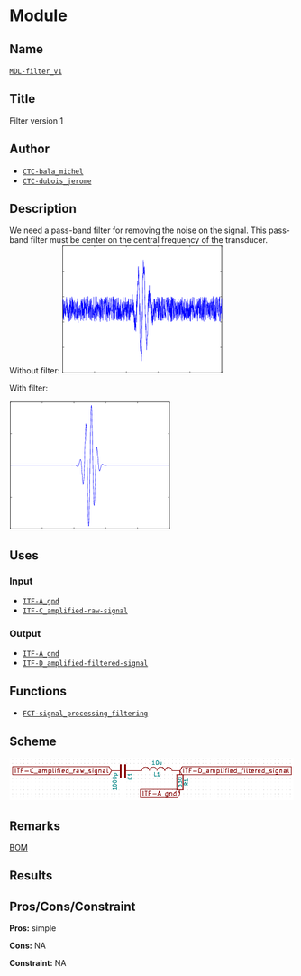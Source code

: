 # Module
<!---![](viewme.png)--->

## Name
[`MDL-filter_v1`]()

## Title
Filter version 1

## Author
* [`CTC-bala_michel`]()
* [`CTC-dubois_jerome`]()

## Description
We need a pass-band filter for removing the noise on the signal. This pass-band filter must be center on the central frequency of the transducer. Without filter:
![](./images/noisy_signal.png)

With filter:

![](./images/signal.png)

## Uses
### Input
* [`ITF-A_gnd`]()
* [`ITF-C_amplified-raw-signal`]()

### Output
* [`ITF-A_gnd`]()
* [`ITF-D_amplified-filtered-signal`]()

## Functions
* [`FCT-signal_processing_filtering`]()

## Scheme
![](./images/scheme.png)

## Remarks
[BOM](./src/MDL-filter_v1.csv)

## Results

## Pros/Cons/Constraint

**Pros:** simple

**Cons:** NA

**Constraint:** NA

